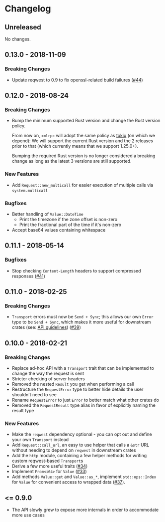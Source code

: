 # Changelog

## Unreleased

No changes.

## 0.13.0 - 2018-11-09

### Breaking Changes

* Update reqwest to 0.9 to fix openssl-related build failures
  ([#44](https://github.com/jonas-schievink/xml-rpc-rs/pull/44))

## 0.12.0 - 2018-08-24

### Breaking Changes

* Bump the minimum supported Rust version and change the Rust version policy.

  From now on, `xmlrpc` will adopt the same policy as [tokio] (on which we
  depend): We will support the current Rust version and the 2 releases prior to
  that (which currently means that we support 1.25.0+).
  
  Bumping the required Rust version is no longer considered a breaking change as
  long as the latest 3 versions are still supported.

[tokio]: https://github.com/tokio-rs/tokio

### New Features

* Add `Request::new_multicall` for easier execution of multiple calls via `system.multicall`

### Bugfixes

* Better handling of `Value::DateTime`
  * Print the timezone if the zone offset is non-zero
  * Print the fractional part of the time if it's non-zero
* Accept base64 values containing whitespace

## 0.11.1 - 2018-05-14

### Bugfixes

* Stop checking `Content-Length` headers to support compressed responses ([#41](https://github.com/jonas-schievink/xml-rpc-rs/pull/41))

## 0.11.0 - 2018-02-25

### Breaking Changes

* `Transport` errors must now be `Send + Sync`; this allows our own `Error` type to be `Send + Sync`, which makes it more useful for downstream crates (see: [API guidelines][c-good-err]) ([#39](https://github.com/jonas-schievink/xml-rpc-rs/pull/39))

## 0.10.0 - 2018-02-21

### Breaking Changes

* Replace ad-hoc API with a `Transport` trait that can be implemented to change the way the request is sent
* Stricter checking of server headers
* Removed the nested `Result` you get when performing a call
* Restructure the `RequestError` type to better hide details the user shouldn't need to see
* Rename `RequestError` to just `Error` to better match what other crates do
* Removed the `RequestResult` type alias in favor of explicitly naming the result type

### New Features

* Make the `reqwest` dependency optional - you can opt out and define your own `Transport` instead
* Add `Request::call_url`, an easy to use helper that calls a `&str` URL without needing to depend on `reqwest` in downstream crates
* Add the `http` module, containing a few helper methods for writing custom reqwest-based `Transport`s
* Derive a few more useful traits ([#34](https://github.com/jonas-schievink/xml-rpc-rs/pull/34))
* Implement `From<i64>` for `Value` ([#33](https://github.com/jonas-schievink/xml-rpc-rs/pull/33))
* Add methods `Value::get` and `Value::as_*`, implement `std::ops::Index` for `Value` for convenient access to wrapped
  data ([#37](https://github.com/jonas-schievink/xml-rpc-rs/pull/37)).

## <= 0.9.0

* The API slowly grew to expose more internals in order to accommodate more use cases

[c-good-err]: https://rust-lang-nursery.github.io/api-guidelines/interoperability.html#c-good-err
